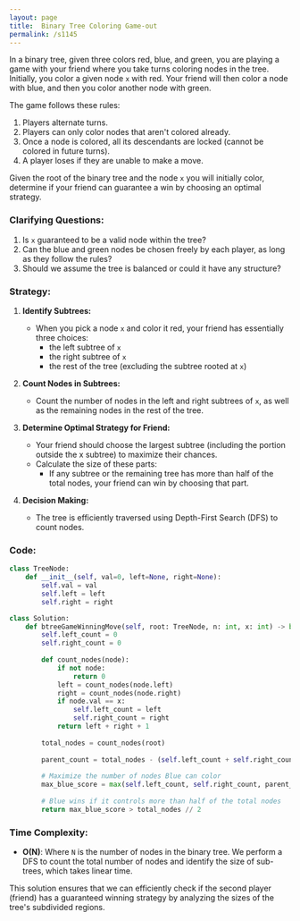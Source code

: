 ```yaml
---
layout: page
title:  Binary Tree Coloring Game-out
permalink: /s1145
---
```

In a binary tree, given three colors red, blue, and green, you are playing a game with your friend where you take turns coloring nodes in the tree. Initially, you color a given node `x` with red. Your friend will then color a node with blue, and then you color another node with green.

The game follows these rules:
1. Players alternate turns.
2. Players can only color nodes that aren't colored already.
3. Once a node is colored, all its descendants are locked (cannot be colored in future turns).
4. A player loses if they are unable to make a move.

Given the root of the binary tree and the node `x` you will initially color, determine if your friend can guarantee a win by choosing an optimal strategy.

### Clarifying Questions:
1. Is `x` guaranteed to be a valid node within the tree?
2. Can the blue and green nodes be chosen freely by each player, as long as they follow the rules?
3. Should we assume the tree is balanced or could it have any structure?

### Strategy:
1. **Identify Subtrees:**
   - When you pick a node `x` and color it red, your friend has essentially three choices: 
     * the left subtree of `x`
     * the right subtree of `x`
     * the rest of the tree (excluding the subtree rooted at `x`)
     
2. **Count Nodes in Subtrees:**
   - Count the number of nodes in the left and right subtrees of `x`, as well as the remaining nodes in the rest of the tree.

3. **Determine Optimal Strategy for Friend:**
   - Your friend should choose the largest subtree (including the portion outside the x subtree) to maximize their chances.
   - Calculate the size of these parts:
     * If any subtree or the remaining tree has more than half of the total nodes, your friend can win by choosing that part.
     
4. **Decision Making:**
   - The tree is efficiently traversed using Depth-First Search (DFS) to count nodes.

### Code:

```python
class TreeNode:
    def __init__(self, val=0, left=None, right=None):
        self.val = val
        self.left = left
        self.right = right

class Solution:
    def btreeGameWinningMove(self, root: TreeNode, n: int, x: int) -> bool:
        self.left_count = 0
        self.right_count = 0
        
        def count_nodes(node):
            if not node:
                return 0
            left = count_nodes(node.left)
            right = count_nodes(node.right)
            if node.val == x:
                self.left_count = left
                self.right_count = right
            return left + right + 1
        
        total_nodes = count_nodes(root)
        
        parent_count = total_nodes - (self.left_count + self.right_count + 1)
        
        # Maximize the number of nodes Blue can color
        max_blue_score = max(self.left_count, self.right_count, parent_count)
        
        # Blue wins if it controls more than half of the total nodes
        return max_blue_score > total_nodes // 2

```

### Time Complexity:
- **O(N)**: Where `N` is the number of nodes in the binary tree. We perform a DFS to count the total number of nodes and identify the size of sub-trees, which takes linear time.

This solution ensures that we can efficiently check if the second player (friend) has a guaranteed winning strategy by analyzing the sizes of the tree's subdivided regions.